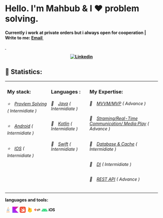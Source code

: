 
<h1>Hello. I'm Mahbub & I ❤️ problem solving.</h1>
<h4>Currently i work at private orders but i always open for cooperation | Write to me: <a href="mailto:mahbubmridha07@gmail.com">Email <img 
/>

&nbsp;<p align="center">
[![Linkedin](https://img.shields.io/badge/linked-in-369?style=flat-square&logo=linkedin&logoColor=white&color=blue)](https://www.linkedin.com/in/md-mahbubur-rahman07) </p>


<h2>📝 Statistics: </h2>
<table>
  <tr>
    <td valign="top">
      <h3>My stack: </h3>
      <h6>⭐️&emsp;<a href="https://github.com/feschenko?tab=repositories&q=&type=&language=programming">Provlem Solving</a> ( Intermidiate )</h6>
      <h6>⭐️&emsp;<a href="https://github.com/feschenko?tab=repositories&q=&type=&language=swift">Android</a> ( Intermidiate )</h6>
      <h6>⭐️&emsp;<a href="https://github.com/feschenko?tab=repositories&q=&type=&language=swift">IOS</a> ( Intermidiate )</h6>
      </td>
    <td valign="top">
      <h3>Languages : </h3>
      <h6>📗&emsp;<a href="https://github.com/feschenko?tab=repositories&q=&type=&language=swift">Java</a> ( Intermidiate )</h6>
      <h6>📗&emsp;<a href="https://github.com/feschenko?tab=repositories&q=&type=&language=swift">Kotlin</a> ( Intermidiate )</h6>
      <h6>📗&emsp;<a href="https://github.com/feschenko?tab=repositories&q=&type=&language=swift">Swift</a> ( Intermidiate )</h6>
      </td>
      <td valign="top">
      <h3>My Expertise: </h3>
       <h6>📔&emsp;<a href="https://github.com/feschenko?tab=repositories&q=&type=&language=mvvm">MVVM/MVP</a> ( Advance )</h6>
      <h6>📔&emsp;<a href="https://github.com/feschenko?tab=repositories&q=&type=&language=media">Straming/Real-Time Communication/ Media Play</a> ( Advance )</h6>
        <h6>📔&emsp;<a href="https://github.com/feschenko?tab=repositories&q=&type=&language=database">Database & Cache</a> ( Intermidiate )</h6>
         <h6>📔&emsp;<a href="https://github.com/feschenko?tab=repositories&q=&type=&language=di">DI</a> ( Intermidiate )</h6>
         <h6>📔&emsp;<a href="https://github.com/feschenko?tab=repositories&q=&type=&language=rest">REST API</a> ( Advance )</h6>
      </td>
  </tr>
</table>

  **languages and tools:**  
  
<code><img height="20" src="https://raw.githubusercontent.com/github/explore/80688e429a7d4ef2fca1e82350fe8e3517d3494d/topics/java/java.png"></code>
<code><img height="20" src="https://raw.githubusercontent.com/github/explore/80688e429a7d4ef2fca1e82350fe8e3517d3494d/topics/kotlin/kotlin.png"></code>
<code><img height="20" src="https://raw.githubusercontent.com/github/explore/80688e429a7d4ef2fca1e82350fe8e3517d3494d/topics/swift/swift.png"></code>
<code><img height="20" src="https://raw.githubusercontent.com/github/explore/80688e429a7d4ef2fca1e82350fe8e3517d3494d/topics/firebase/firebase.png"></code>
<code><img height="20" src="https://raw.githubusercontent.com/github/explore/80688e429a7d4ef2fca1e82350fe8e3517d3494d/topics/git/git.png"></code>
<code><img height="20" src="https://raw.githubusercontent.com/github/explore/80688e429a7d4ef2fca1e82350fe8e3517d3494d/topics/android/android.png"></code> <code><img height="20" src="https://raw.githubusercontent.com/github/explore/80688e429a7d4ef2fca1e82350fe8e3517d3494d/topics/ios/ios.png"></code>
<!---
mahbub-rahman07/mahbub-rahman07 is a ✨ special ✨ repository because its `README.md` (this file) appears on your GitHub profile.
You can click the Preview link to take a look at your changes.
--->
